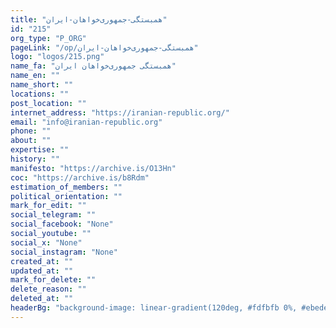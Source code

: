 ```yaml
---
title: "همبستگی-جمهوری‌خواهان-ایران"
id: "215"
org_type: "P_ORG"
pageLink: "/op/همبستگی-جمهوری‌خواهان-ایران"
logo: "logos/215.png"
name_fa: "همبستگی جمهوری‌خواهان ایران"
name_en: ""
name_short: ""
locations: ""
post_location: ""
internet_address: "https://iranian-republic.org/"
email: "info@iranian-republic.org"
phone: ""
about: ""
expertise: ""
history: ""
manifesto: "https://archive.is/O13Hn"
coc: "https://archive.is/b8Rdm"
estimation_of_members: ""
political_orientation: ""
mark_for_edit: ""
social_telegram: ""
social_facebook: "None"
social_youtube: ""
social_x: "None"
social_instagram: "None"
created_at: ""
updated_at: ""
mark_for_delete: ""
delete_reason: ""
deleted_at: ""
headerBg: "background-image: linear-gradient(120deg, #fdfbfb 0%, #ebedee 100%);"
---
```

